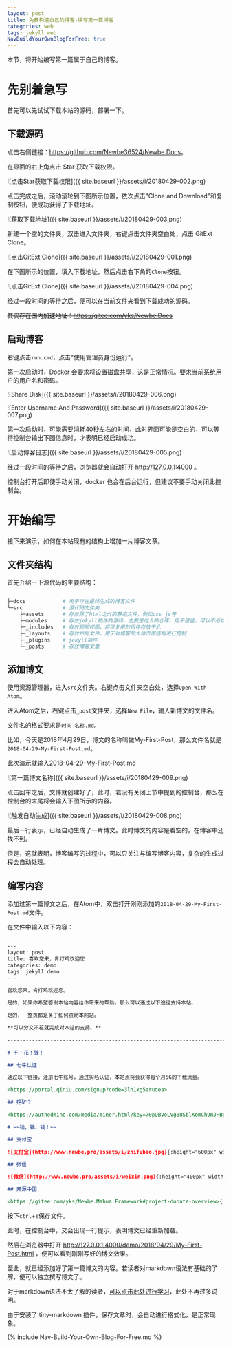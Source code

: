 ```yaml
---
layout: post
title: 免费构建自己的博客-编写第一篇博客
categories: web
tags: jekyll web
NavBuildYourOwnBlogForFree: true
---
```


本节，将开始编写第一篇属于自己的博客。

# 先别着急写

首先可以先试试下载本站的源码，部署一下。

## 下载源码

点击右侧链接：<https://github.com/Newbe36524/Newbe.Docs>。

在界面的右上角点击 Star 获取下载权限。

![点击Star获取下载权限]({{ site.baseurl }}/assets/i/20180429-002.png)

点击完成之后，滚动滚轮到下图所示位置，依次点击"Clone and Download"和复制按钮，便成功获得了下载地址。

![获取下载地址]({{ site.baseurl }}/assets/i/20180429-003.png)

新建一个空的文件夹，双击进入文件夹，右键点击文件夹空白处，点击 GitExt Clone。

![点击GitExt Clone]({{ site.baseurl }}/assets/i/20180429-001.png)

在下图所示的位置，填入下载地址，然后点击右下角的`Clone`按钮。

![点击GitExt Clone]({{ site.baseurl }}/assets/i/20180429-004.png)

经过一段时间的等待之后，便可以在当前文件夹看到下载成功的源码。

~~其实存在国内加速地址：<https://gitee.com/yks/Newbe.Docs>~~

## 启动博客

右键点击`run.cmd`，点击"使用管理员身份运行"。

第一次启动时，Docker 会要求将设置磁盘共享，这是正常情况。要求当前系统用户的用户名和密码。

![Share Disk]({{ site.baseurl }}/assets/i/20180429-006.png)

![Enter Username And Password]({{ site.baseurl }}/assets/i/20180429-007.png)

第一次启动时，可能需要消耗40秒左右的时间，此时界面可能是空白的，可以等待控制台输出下图信息时，才表明已经启动成功。

![启动博客日志]({{ site.baseurl }}/assets/i/20180429-005.png)

经过一段时间的等待之后，浏览器就会自动打开 <http://127.0.0.1:4000> 。

控制台打开后即使手动关闭，docker 也会在后台运行，但建议不要手动关闭此控制台。

# 开始编写

接下来演示，如何在本站现有的结构上增加一片博客文章。

## 文件夹结构

首先介绍一下源代码的主要结构：

```bash

├─docs            # 用于存在最终生成的博客文件
└─src             # 源代码文件夹
    ├─assets      # 存放除了html之外的静态文件，例如css js等
    ├─modules     # 存放jekyll插件的源码，主要是他人的仓库，用于借鉴，可以不必存留
    ├─_includes   # 存放局部视图，将可复用的组件存放于此
    ├─_layouts    # 存放布局文件，用于对博客的大体页面结构进行控制
    ├─_plugins    # jekyll插件
    └─_posts      # 存放博客文章
```

## 添加博文

使用资源管理器，进入`src`文件夹。右键点击文件夹空白处，选择`Open With Atom`。

进入Atom之后，右键点击`_post`文件夹，选择`New File`，输入新博文的文件名。

文件名的格式要求是`时间-名称.md`。

比如，今天是2018年4月29日，博文的名称叫做My-First-Post，那么文件名就是`2018-04-29-My-First-Post.md`。

此次演示就输入2018-04-29-My-First-Post.md

![第一篇博文名称]({{ site.baseurl }}/assets/i/20180429-009.png)

点击回车之后，文件就创建好了，此时，若没有关闭上节中提到的控制台，那么在控制台的末尾将会输入下图所示的内容。

![触发自动生成]({{ site.baseurl }}/assets/i/20180429-008.png)

最后一行表示，已经自动生成了一片博文。此时博文的内容是看空的，在博客中还找不到。

但是，这就表明，博客编写的过程中，可以只关注与编写博客内容，复杂的生成过程会自动处理。

## 编写内容

添加过第一篇博文之后，在Atom中，双击打开刚刚添加的`2018-04-29-My-First-Post.md`文件。

在文件中输入以下内容：

```markdown

---
layout: post
title: 喜欢您来，肯打鸡欢迎您
categories: demo
tags: jekyll demo
---

喜欢您来，肯打鸡欢迎您。

是的，如果你希望答谢本站内容给你带来的帮助，那么可以通过以下途径支持本站。

是的，一整页都是关于如何资助本网站。

**可以分文不花就完成对本站的支持。**

--------------------------------------------------------------------------------

# 不！花！钱！

## 七牛认证

通过以下链接，注册七牛账号，通过实名认证，本站点将会获得每个月5G的下载流量。

<https://portal.qiniu.com/signup?code=3lh1xg5arudea>

## 挖矿？

<https://authedmine.com/media/miner.html?key=70pQBVoLVg88SblKomCh9mJHBeT8nOzk>

# ~~钱、钱、钱！~~

## 支付宝

![支付宝](http://www.newbe.pro/assets/i/zhifubao.jpg){:height="600px" width="400px"}

## 微信

![微信](http://www.newbe.pro/assets/i/weixin.png){:height="400px" width="400px"}

## 开源中国

<https://gitee.com/yks/Newbe.Mahua.Framework#project-donate-overview>{:target='_blank'}
```

按下`ctrl`+`s`保存文件。

此时，在控制台中，又会出现一行提示，表明博文已经重新加载。

然后在浏览器中打开 <http://127.0.0.1:4000/demo/2018/04/29/My-First-Post.html> ，便可以看到刚刚写好的博文效果。

至此，就已经添加好了第一篇博文的内容。若读者对markdown语法有基础的了解，便可以独立撰写博文了。

对于markdown语法不太了解的读者，[可以点击此处进行学习](http://amwiki.org/doc/?file=020-%E6%95%99%E7%A8%8B%E5%AD%A6%E4%B9%A0%E7%AF%87/005-%E5%AD%A6%E4%B9%A0markdown/01-Markdown%E5%BF%AB%E9%80%9F%E5%BC%80%E5%A7%8B)，此处不再过多说明。

由于安装了 tiny-markdown 插件，保存文章时，会自动进行格式化，是正常现象。

{% include Nav-Build-Your-Own-Blog-For-Free.md %}
